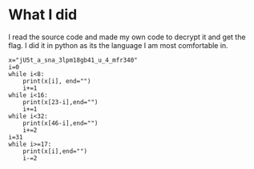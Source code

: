 # What I did
I read the source code and made my own code to decrypt it and get the flag.
I did it in python as its the language I am most comfortable in. 
```
x="jU5t_a_sna_3lpm18gb41_u_4_mfr340"
i=0
while i<8:
    print(x[i], end="")
    i+=1
while i<16:
    print(x[23-i],end="")
    i+=1
while i<32:
    print(x[46-i],end="")
    i+=2
i=31
while i>=17:
    print(x[i],end="")
    i-=2
```
